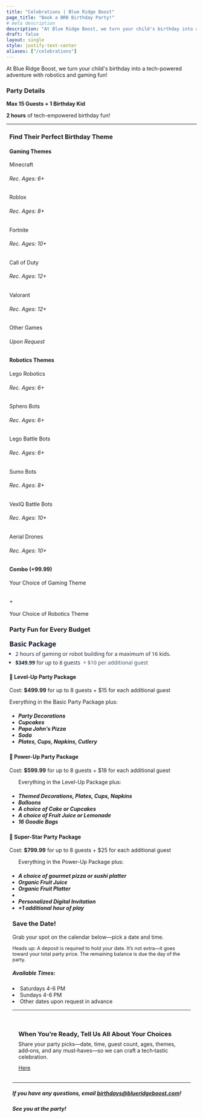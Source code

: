 ```yaml
---
title: "Celebrations | Blue Ridge Boost"
page_title: "Book a BRB Birthday Party!"
# meta description
description: "At Blue Ridge Boost, we turn your child's birthday into a tech-powered adventure with robotics and gaming fun!"
draft: false
layout: single
style: justify-text-center
aliases: ["/celebrations"]
---
```


<p>At Blue Ridge Boost, we turn your child's birthday into a tech-powered adventure with robotics and gaming fun!</p>
<!-- <img src="images/wideroom.webp" alt="BRB Gaming Room"> -->
<!--<img src="images/fullroom.jpg" alt="BRB Gaming Room" width="500">-->
    <h3>Party Details</h3>
    <p><strong>Max 15 Guests + 1 Birthday Kid</strong></p>
    <p><strong>2 hours</strong> of tech-empowered birthday fun!</p>    
<hr>


<div class="container section">
    <!--This needs to be in a row-->
    <h3>Find Their Perfect Birthday Theme</h3>
    <!--Make this a banner-->
    <div class="row row-cols-3 justify-content-center">
        <div class="theme-card col-md">
            <h4>Gaming Themes</h4>
            <!--Subtitle Needed-->
            <body>Minecraft</body> 
            <h6>Rec. Ages: 6+</h6>
            <body>Roblox</body> 
            <h6>Rec. Ages: 8+</h6>
            <body>Fortnite</body>
            <h6>Rec. Ages: 10+</h6>
            <body>Call of Duty</body>
            <h6>Rec. Ages: 12+</h6>
            <body>Valorant</body>
            <h6>Rec. Ages: 12+</h6>
            <body>Other Games</body> 
            <h6>Upon Request</h6>
        </div>
        <div class="theme-card col-md">
            <h4>Robotics Themes</h4>
            <body>Lego Robotics</body> 
            <h6>Rec. Ages: 6+</h6>
            <body>Sphero Bots</body> 
            <h6>Rec. Ages: 6+</h6>
            <body>Lego Battle Bots</body>
            <h6>Rec. Ages: 6+</h6>
            <body>Sumo Bots</body> 
            <h6>Rec. Ages: 8+</h6>
            <body>VexIQ Battle Bots</body>
            <h6>Rec. Ages: 10+</h6>
            <body>Aerial Drones</body> 
            <h6>Rec. Ages: 10+</h6>
        </div>
        <div class="theme-card col-md align-middle">
            <h4>Combo (+99.99)</h4>
            <body>Your Choice of Gaming Theme</body> 
            <!-- <h6>Rec. Ages: 6+</h6> -->
            <p></p>
            <br>
            <body>+</body> 
            <br>
            <br>
            <body>Your Choice of Robotics Theme</body> 
            <!-- <h6>Rec. Ages: 6+</h6> -->
        </div>
        <div class="theme-card d-none">
        </div>
    </div>
</div>

<div class="container section">
        <h3>Party Fun for Every Budget</h3>
        <!-- <img src="images/maxweb.webp" alt="Minecraft Setup" width="400"> -->
        <section class="package basic-package">
  <h3>Basic Package</h3>
  <ul class="details">
    <li>2 hours of gaming or robot building for a maximum of 16 kids.</li>
    <li><strong>$349.99</strong> for up to 8 guests <span class="addl">+ $10 per additional guest</span></li>
  </ul>
  <style>
    .package { font-family: system-ui, -apple-system, Segoe UI, Roboto, Arial, sans-serif; line-height: 1.4; color: #1f2937; }
    .package h3 { margin: 0 0 .25rem; font-size: 1.1rem; color: #0f172a; }
    .package .price { margin: 0 0 .25rem; }
    .package .price strong { font-size: 1.1rem; }
    .package .addl { color: #475569; margin-left: .25rem; }
    .package .details { margin: .25rem 0 0; padding-left: 1rem; }
    .package .details li { margin: .2rem 0; }
  </style>
</section>
    <div class="d-flex flex-wrap justify-content-center">
        <div class="theme-card col-lg">
            <!--super charged, gamer, pro, champion, vip-->
                <h4>&#128640 Level-Up Party Package</h4>
                <p>Cost: <strong>$499.99</strong> for up to 8 guests + $15 for each additional guest</p>
                <p>Everything in the Basic Party Package plus:</p>
                <ul>
                    <h5>
                    <li>Party Decorations</li>
                    <li>Cupcakes</li>
                    <li>Papa John's Pizza</li>
                    <li>Soda</li>
                    <li>Plates, Cups, Napkins, Cutlery</li>
                    </h5>
                </ul>
        </div>
        <div class="theme-card col-lg">
                <h4>&#127812 Power-Up Party Package</h4>
                <p>Cost: <strong>$599.99</strong> for up to 8 guests + $18 for each additional guest</p>
                <ul><p>Everything in the Level-Up Package plus:</p>
                    <h5>
                    <li><strong>Themed</strong> Decorations, Plates, Cups, Napkins</li>
                    <li>Balloons</li>
                    <li>A choice of Cake or Cupcakes</li>
                    <li>A choice of Fruit Juice or Lemonade</li>
                    <li>16 Goodie Bags</li>
                    </h5>
                </ul> 
        </div>
        <div class="theme-card col-lg">
                <h4>&#127775 Super-Star Party Package</h4>
                <p>Cost: <strong>$799.99</strong> for up to 8 guests + $25 for each additional guest</p>
                <ul><p>Everything in the Power-Up Package plus:</p>
                    <h5>
                    <li>A choice of gourmet pizza or sushi platter</li>
                    <li><strong>Organic</strong> Fruit Juice</li>
                    <li><strong>Organic</strong> Fruit Platter<li>
                    <li>Personalized Digital Invitation</li>
                    <li>+1 additional hour of play</li>
                    </h5>
                </ul>
        </div>
        <div class="theme-card d-none">
        </div>
    </div>
    <div>
    <div class="container section">
    <section aria-labelledby="save-the-date-title">
    <h3 id="save-the-date-title">Save the Date!</h3>
    <p>Grab your spot on the calendar below—pick a date and time.</p>
  <p style="font-size: 0.8rem;">
    Heads up: A deposit is required to hold your date. It’s not extra—it goes toward your total party price. The remaining balance is due the day of the party.
  </p>
</section>
<section>
    <div class="row d-flex flex-wrap justify-content-evenly">
        <div class="col-lg-4  pt-5">
            <h5><strong>Available Times:</strong></h5> 
            <p><li>Saturdays 4-6 PM</li>
            <li>Sundays 4-6 PM</li>
            <li>Other dates upon request in advance</li></p>
            <!--I would like to make this an "email us" button later on-->
        </div>        
        <div class="col-lg-8">
        <script src="https://embed.ycb.me"	async="true"	data-domain="brb-birthdays"	data-displaymode="auto"></script>
        </div>
    </div>
</section>
<hr>
<section class="d-flex-row align-items-center" aria-labelledby="party-details-title" style="max-width: 900px; margin: 0 auto; padding: 1rem;">
  <h3 id="party-details-title" style="margin-bottom: 0.5rem;">When You’re Ready, Tell Us All About Your Choices</h3>
  <p style="margin: 0 0 0.75rem;">
    Share your party picks—date, time, guest count, ages, themes, add‑ons, and any must‑haves—so we can craft a tech‑tastic celebration. 
    
  </p>
  <div class="row justify-content-center">
    <div class="col-lg-4">
            <a class = "grb-btn grb-btn-primary col-1" href="https://form.jotform.com/252545218981160" target="_blank"> Here</a>
        </div>
    </div>
  
</section>
  <!-- <p>
  Please email <a href="mailto:birthdays@blueridgeboost.com">birthdays@blueridgeboost.com</a>
  </p> -->
  <!-- <a
    href="https://form.jotform.com/252545218981160"
    target="_blank"
    rel="noopener noreferrer"
    style="
      display: inline-flex;
      align-items: center;
      gap: 0.5rem;
      background: #003359;
      color: #fff;
      text-decoration: none;
      padding: 0.75rem 1rem;
      border-radius: 0.5rem;
      font-weight: 600;
      box-shadow: 0 2px 8px rgba(0,0,0,0.12);
      transition: transform 0.06s ease, box-shadow 0.2s ease;
    "
    aria-label="Open party details form in a new tab"
  >
    Tell Us Your Party Choices
    <span aria-hidden="true" style="font-size: 1.1em;">↗</span>
  </a> -->
</section>
    <hr>
    <h5>If you have any questions, email <a href="mailto:birthdays@blueridgeboost.com">birthdays@blueridgeboost.com</a>!</h5>
    <h5>See you at the party!</h5>
    <br>
    </div>
</div>

<style>
  
  .section {padding-top: 0px !important;padding-bottom: 0px !important; padding-left:0.5rem; padding-right:0.5rem; }
</style>